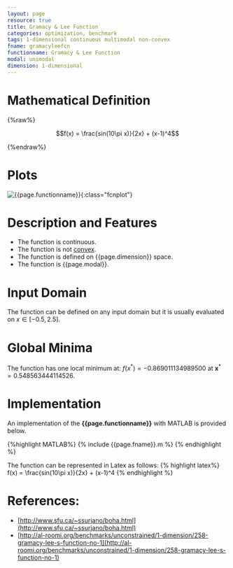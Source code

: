 ```yaml
---
layout: page
resource: true
title: Gramacy & Lee Function
categories: optimization, benchmark
tags: 1-dimensional continuous multimodal non-convex
fname: gramacyleefcn
functionname: Gramacy & Lee Function
modal: unimodal
dimension: 1-dimensional
---
```

<head>
	<script type="text/x-mathjax-config">
	  MathJax.Hub.Config({tex2jax: {inlineMath: [['$','$'], ['\\(','\\)']]}});
	</script>
	<script type="text/javascript" async
	  src="https://cdn.mathjax.org/mathjax/latest/MathJax.js?config=TeX-AMS_CHTML">
	</script>
</head>


# Mathematical Definition

{%raw%}

$$f(x) = \frac{sin(10\pi x)}{2x} + (x-1)^4$$

{%endraw%}

# Plots
![{{page.functionname}}]({{site.baseurl}}/benchmarkfcns/plots/{{page.fname}}.png){:class="fcnplot"}

# Description and Features
* The function is continuous.
* The function is not [convex](https://en.wikipedia.org/wiki/Convex_function).
* The function is defined on {{page.dimension}} space. 
* The function is {{page.modal}}.

# Input Domain
The function can be defined on any input domain but it is usually evaluated on $x \in [-0.5, 2.5]$.

# Global Minima
The function has one local minimum at: $f(x^*)=-0.869011134989500$ at $\textbf{x}^{\ast} = 0.548563444114526$.

# Implementation
An implementation of the **{{page.functionname}}** with MATLAB is provided below. 

{%highlight MATLAB%}
{% include {{page.fname}}.m %}
{% endhighlight %}

The function can be represented in Latex as follows:
{% highlight latex%}
f(x) = \frac{sin(10\pi x)}{2x} + (x-1)^4
{% endhighlight %}

# References:
* [http://www.sfu.ca/~ssurjano/boha.html](http://www.sfu.ca/~ssurjano/boha.html)
* [http://al-roomi.org/benchmarks/unconstrained/1-dimension/258-gramacy-lee-s-function-no-1](http://al-roomi.org/benchmarks/unconstrained/1-dimension/258-gramacy-lee-s-function-no-1)